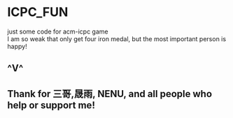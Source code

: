 # ICPC_FUN
just some code for acm-icpc game </br>
I am so weak that only get four iron medal, but the most important person is happy!</br>
## ^V^
## Thank for 三哥,晟雨, NENU, and all people who help or support me! 
